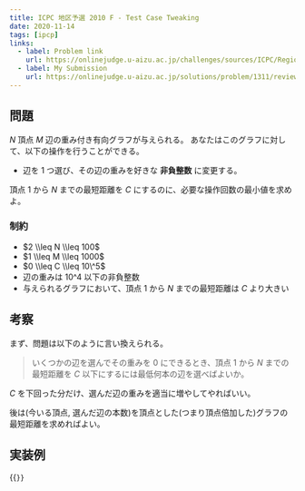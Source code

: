 ```yaml
---
title: ICPC 地区予選 2010 F - Test Case Tweaking
date: 2020-11-14
tags: [ipcp]
links:
  - label: Problem link
    url: https://onlinejudge.u-aizu.ac.jp/challenges/sources/ICPC/Regional/1311?year=2010
  - label: My Submission
    url: https://onlinejudge.u-aizu.ac.jp/solutions/problem/1311/review/4990761/misteer/C++17
---
```


## 問題

$N$ 頂点 $M$ 辺の重み付き有向グラフが与えられる。
あなたはこのグラフに対して、以下の操作を行うことができる。

- 辺を 1 つ選び、その辺の重みを好きな **非負整数** に変更する。

頂点 $1$ から $N$ までの最短距離を $C$ にするのに、必要な操作回数の最小値を求めよ。

### 制約

- $2 \\leq N \\leq 100$
- $1 \\leq M \\leq 1000$
- $0 \\leq C \\leq 10\^5$
- 辺の重みは $10\^4$ 以下の非負整数
- 与えられるグラフにおいて、頂点 $1$ から $N$ までの最短距離は $C$ より大きい

## 考察

まず、問題は以下のように言い換えられる。

> いくつかの辺を選んでその重みを $0$ にできるとき、頂点 $1$ から $N$ までの最短距離を $C$ 以下にするには最低何本の辺を選べばよいか。

$C$ を下回った分だけ、選んだ辺の重みを適当に増やしてやればいい。

後は(今いる頂点, 選んだ辺の本数)を頂点とした(つまり頂点倍加した)グラフの最短距離を求めればよい。

## 実装例

{{<code file="main.cpp" language="cpp">}}
